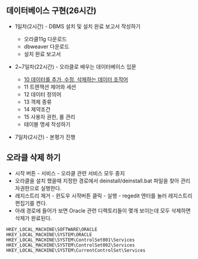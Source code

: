 ## 데이터베이스 구현(26시간)
- 1일차(2시간) - DBMS 설치 및 설치 완료 보고서 작성하기
	- 오라클11g 다운로드
	- dbweaver 다운로드	
	- 설치 완료 보고서
	
	
- 2~7일차(22시간) - 오라클로 배우는 데이터베이스 입문
	- <a href='https://github.com/yonggyo1125/curriculumOracle/tree/master/10%20%EB%8D%B0%EC%9D%B4%ED%84%B0%EB%A5%BC%20%EC%B6%94%EA%B0%80%2C%20%EC%88%98%EC%A0%95%2C%20%EC%82%AD%EC%A0%9C%ED%95%98%EB%8A%94%20%EB%8D%B0%EC%9D%B4%ED%84%B0%20%EC%A1%B0%EC%9E%91%EC%96%B4'>10 데이터를 추가, 수정, 삭제하는 데이터 조작어</a>
	- 11 트랜잭션 제어와 세션
	- 12 데이터 정의어
	- 13 객체 종류
	- 14 제약조건
	- 15 사용자 권한, 롤 관리
	- 테이블 명세 작성하기
		
- 7일차(2시간) - 본평가 진행


## 오라클 삭제 하기

- 시작 버튼 - 서비스 - 오라클 관련 서비스 모두 중지
- 오라클을 설치 했을때 지정한 경로에서 deinstall/deinstall.bat 파일을 찾아 관리자권한으로 실행한다.
- 레지스트리 제거 - 윈도우 시작버튼 클릭 - 실행 - regedit 엔터를 눌러 레지스트리 편집기를 켠다.
- 아래 경로에 들어가 보면 Oracle 관련 디렉토리들이 몇개 보이는데 모두 삭제하면 삭제가 완료된다.

```
HKEY_LOCAL_MACHINE\SOFTWARE\ORACLE
HKEY_LOCAL_MACHINE\SYSTEM\ORACLE
HKEY_LOCAL_MACHINE\SYSTEM\ControlSet001\Services
HKEY_LOCAL_MACHINE\SYSTEM\ControlSet002\Services
HKEY_LOCAL_MACHINE\SYSTEM\CurrentControlSet\Services
```